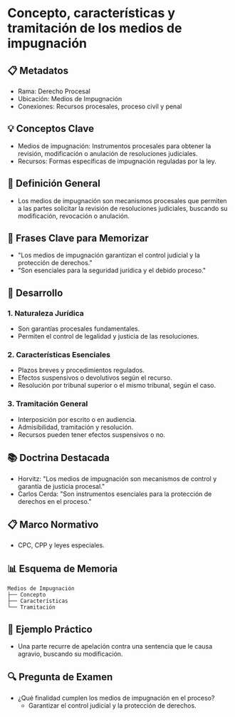 # Concepto, características y tramitación de los medios de impugnación

## 📋 Metadatos
- Rama: Derecho Procesal
- Ubicación: Medios de Impugnación
- Conexiones: Recursos procesales, proceso civil y penal

## 💡 Conceptos Clave
- Medios de impugnación: Instrumentos procesales para obtener la revisión, modificación o anulación de resoluciones judiciales.
- Recursos: Formas específicas de impugnación reguladas por la ley.

## 📖 Definición General
- Los medios de impugnación son mecanismos procesales que permiten a las partes solicitar la revisión de resoluciones judiciales, buscando su modificación, revocación o anulación.

## 🎯 Frases Clave para Memorizar
- "Los medios de impugnación garantizan el control judicial y la protección de derechos."
- "Son esenciales para la seguridad jurídica y el debido proceso."

## 📑 Desarrollo
### 1. Naturaleza Jurídica
- Son garantías procesales fundamentales.
- Permiten el control de legalidad y justicia de las resoluciones.

### 2. Características Esenciales
- Plazos breves y procedimientos regulados.
- Efectos suspensivos o devolutivos según el recurso.
- Resolución por tribunal superior o el mismo tribunal, según el caso.

### 3. Tramitación General
- Interposición por escrito o en audiencia.
- Admisibilidad, tramitación y resolución.
- Recursos pueden tener efectos suspensivos o no.

## 📚 Doctrina Destacada
- Horvitz: "Los medios de impugnación son mecanismos de control y garantía de justicia procesal."
- Carlos Cerda: "Son instrumentos esenciales para la protección de derechos en el proceso."

## 📋 Marco Normativo
- CPC, CPP y leyes especiales.

## 📊 Esquema de Memoria
```plaintext
Medios de Impugnación
├── Concepto
├── Características
└── Tramitación
```

## 📝 Ejemplo Práctico
- Una parte recurre de apelación contra una sentencia que le causa agravio, buscando su modificación.

## 🔍 Pregunta de Examen
- ¿Qué finalidad cumplen los medios de impugnación en el proceso?
  - Garantizar el control judicial y la protección de derechos. 